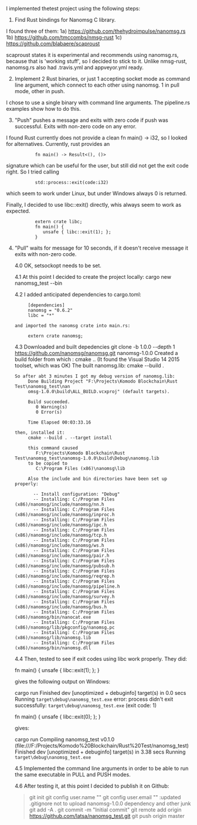I implemented thetest project using the following steps:

1. Find Rust bindings for Nanomsg C library.

I found three of them:
1a) https://github.com/thehydroimpulse/nanomsg.rs
1b) https://github.com/tmccombs/nmsg-rust
1c) https://github.com/blabaere/scaproust

scaproust states it is experimental and recommends using nanomsg.rs,
because that is 'working stuff', so I decided to stick to it. Unlike
nmsg-rust, nanomsg.rs also had .travis.yml and appveyor.yml ready.

2. Implement 2 Rust binaries, or just 1 accepting socket mode as
   command line argument, which connect to each other using nanomsg.
   1 in pull mode, other in push.

I chose to use a single binary with command line arguments. The
pipeline.rs examples show how to do this.


3. "Push" pushes a message and exits with zero code if push was
   successful. Exits with non-zero code on any error.

I found Rust currently does not provide a clean fn main() -> i32,
so I looked for alternatives. Currently, rust provides an

               fn main() -> Result<(), ()>

signature which can be useful for the user, but still did not get
the exit code right. So I tried calling

               std::process::exit(code:i32)

which seem to work under Linux, but under Windows always 0 is returned.

Finally, I decided to use libc::exit() directly, whis always seem
to work as expected.

               extern crate libc;
               fn main() {
                  unsafe { libc::exit(1); };
               }


4. "Pull" waits for message for 10 seconds, if it doesn't receive
   message it exits with non-zero code.

   4.0 OK, setsockopt needs to be set.

   4.1 At this point I decided to create the project locally:
            cargo new nanomsg_test --bin

   4.2 I added anticipated dependencies to cargo.toml:

            [dependencies]
            nanomsg = "0.6.2"
            libc = "*"

       and imported the nanomsg crate into main.rs:

            extern crate nanomsg;

   4.3 Downloaded and built depedencies
            git clone -b 1.0.0 --depth 1 https://github.com/nanomsg/nanomsg.git nanomsg-1.0.0
       Created a build folder from which :
            cmake ..  (It found the Visual Studio 14 2015 toolset, which was OK)
       The built nanomsg.lib:
            cmake --build .

       So after abt 3 minutes I got my debug version of nanomsg.lib:
            Done Building Project "F:\Projects\Komodo Blockchain\Rust Test\nanomsg_test\nan
            omsg-1.0.0\build\ALL_BUILD.vcxproj" (default targets).

            Build succeeded.
               0 Warning(s)
               0 Error(s)

            Time Elapsed 00:03:33.16

       then, installed it:
            cmake --build . --target install

            this command caused
               F:\Projects\Komodo Blockchain\Rust Test\nanomsg_test\nanomsg-1.0.0\build\Debug\nanomsg.lib
            to be copied to
               C:\Program Files (x86)\nanomsg\lib

            Also the include and bin directories have been set up properly:

              -- Install configuration: "Debug"
              -- Installing: C:/Program Files (x86)/nanomsg/include/nanomsg/nn.h
              -- Installing: C:/Program Files (x86)/nanomsg/include/nanomsg/inproc.h
              -- Installing: C:/Program Files (x86)/nanomsg/include/nanomsg/ipc.h
              -- Installing: C:/Program Files (x86)/nanomsg/include/nanomsg/tcp.h
              -- Installing: C:/Program Files (x86)/nanomsg/include/nanomsg/ws.h
              -- Installing: C:/Program Files (x86)/nanomsg/include/nanomsg/pair.h
              -- Installing: C:/Program Files (x86)/nanomsg/include/nanomsg/pubsub.h
              -- Installing: C:/Program Files (x86)/nanomsg/include/nanomsg/reqrep.h
              -- Installing: C:/Program Files (x86)/nanomsg/include/nanomsg/pipeline.h
              -- Installing: C:/Program Files (x86)/nanomsg/include/nanomsg/survey.h
              -- Installing: C:/Program Files (x86)/nanomsg/include/nanomsg/bus.h
              -- Installing: C:/Program Files (x86)/nanomsg/bin/nanocat.exe
              -- Installing: C:/Program Files (x86)/nanomsg/lib/pkgconfig/nanomsg.pc
              -- Installing: C:/Program Files (x86)/nanomsg/lib/nanomsg.lib
              -- Installing: C:/Program Files (x86)/nanomsg/bin/nanomsg.dll


   4.4 Then, tested to see if exit codes using libc work properly. They did:

   fn main() {
      unsafe { libc::exit(1); };
   }

   gives the following output on Windows:

   cargo run
   Finished dev [unoptimized + debuginfo] target(s) in 0.0 secs
   Running `target\debug\nanomsg_test.exe`
   error: process didn't exit successfully: `target\debug\nanomsg_test.exe` (exit code: 1)

   fn main() {
      unsafe { libc::exit(0); };
   }

   gives:

   cargo run
   Compiling nanomsg_test v0.1.0 (file:///F:/Projects/Komodo%20Blockchain/Rust%20Test/nanomsg_test)
   Finished dev [unoptimized + debuginfo] target(s) in 3.38 secs
   Running `target\debug\nanomsg_test.exe`

   4.5 Implemented the command line arguments in order to be able to run the same
   executable in PULL and PUSH modes.

   4.6 After testing it, at this point I decided to publish it on Github:
      >git init
      >git config user.name ""
      >git config user.email ""
      :updated .gitignore not to upload nanomsg-1.0.0 dependency and other junk
      >git add -A .
      >git commit -m "Initial commit"
      >git remote add origin https://github.com/latsa/nanomsg_test.git
      >git push origin master

